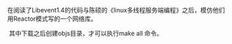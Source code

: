   在阅读了Libevent1.4的代码与陈硕的《linux多线程服务端编程》之后，模仿他们用Reactor模式写的一个网络库。
  
  其中下载之后创建objs目录，才可以执行make all 命令。
